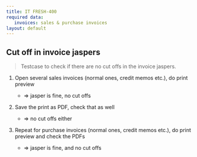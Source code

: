 ```yaml
---
title: IT FRESH-400
required data:
   invoices: sales & purchase invoices
layout: default
---
```

## Cut off in invoice jaspers

> Testcase to check if there are no cut offs
> in the invoice jaspers.

1. Open several sales invoices (normal ones, credit memos etc.), do print preview

	* => jasper is fine, no cut offs
	
1. Save the print as PDF, check that as well

	* => no cut offs either
	
1. Repeat for purchase invoices (normal ones, credit memos etc.), do print preview and check the PDFs

	* => jasper is fine, and no cut offs
